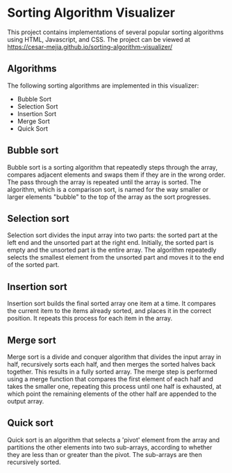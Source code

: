 # Sorting Algorithm Visualizer
This project contains implementations of several popular sorting algorithms using HTML, Javascript, and CSS. The project can be viewed at https://cesar-mejia.github.io/sorting-algorithm-visualizer/

## Algorithms

The following sorting algorithms are implemented in this visualizer:

- Bubble Sort
- Selection Sort
- Insertion Sort
- Merge Sort
- Quick Sort 

## Bubble sort
Bubble sort is a sorting algorithm that repeatedly steps through the array, compares adjacent elements and swaps them if they are in the wrong order. The pass through the array is repeated until the array is sorted. The algorithm, which is a comparison sort, is named for the way smaller or larger elements "bubble" to the top of the array as the sort progresses.

## Selection sort
Selection sort divides the input array into two parts: the sorted part at the left end and the unsorted part at the right end. Initially, the sorted part is empty and the unsorted part is the entire array. The algorithm repeatedly selects the smallest element from the unsorted part and moves it to the end of the sorted part.

## Insertion sort
Insertion sort builds the final sorted array one item at a time. It compares the current item to the items already sorted, and places it in the correct position. It repeats this process for each item in the array.

## Merge sort
Merge sort is a divide and conquer algorithm that divides the input array in half, recursively sorts each half, and then merges the sorted halves back together. This results in a fully sorted array. The merge step is performed using a merge function that compares the first element of each half and takes the smaller one, repeating this process until one half is exhausted, at which point the remaining elements of the other half are appended to the output array.

## Quick sort
Quick sort is an algorithm that selects a 'pivot' element from the array and partitions the other elements into two sub-arrays, according to whether they are less than or greater than the pivot. The sub-arrays are then recursively sorted. 
